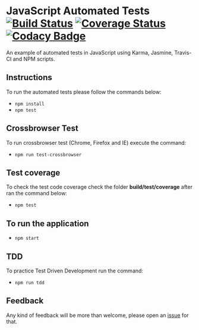 # JavaScript Automated Tests [![Build Status](https://travis-ci.org/edysegura/js-automated-tests.svg?branch=master)](https://travis-ci.org/edysegura/js-automated-tests) [![Coverage Status](https://coveralls.io/repos/github/edysegura/js-automated-tests/badge.svg?branch=master)](https://coveralls.io/github/edysegura/js-automated-tests?branch=master) [![Codacy Badge](https://api.codacy.com/project/badge/Grade/fc98669dc9e24166a1d84c9f0f7cafb2)](https://www.codacy.com/app/edysegura/js-automated-tests?utm_source=github.com&amp;utm_medium=referral&amp;utm_content=edysegura/js-automated-tests&amp;utm_campaign=Badge_Grade)
An example of automated tests in JavaScript using Karma, Jasmine, Travis-CI and NPM scripts.

## Instructions

To run the automated tests please follow the commands below:

- ```npm install```
- ```npm test```

## Crossbrowser Test

To run crossbrowser test (Chrome, Firefox and IE) execute the command:

- ```npm run test-crossbrowser```

## Test coverage

To check the test code coverage check the folder **build/test/coverage** after ran the command below:

- ```npm test```

## To run the application

- ```npm start```

## TDD

To practice Test Driven Development run the command:

- ```npm run tdd```

## Feedback

Any kind of feedback will be more than welcome, please open an [issue](https://github.com/edysegura/js-factorial/issues) for that.
